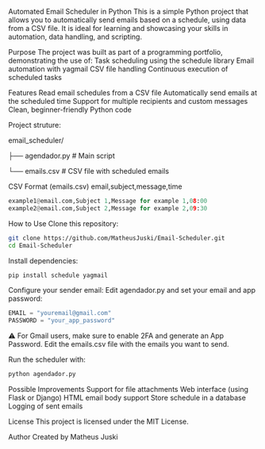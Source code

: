 Automated Email Scheduler in Python
This is a simple Python project that allows you to automatically send emails based on a schedule, using data from a CSV file. It is ideal for learning and showcasing your skills in automation, data handling, and scripting.

Purpose
The project was built as part of a programming portfolio, demonstrating the use of:
Task scheduling using the schedule library
Email automation with yagmail
CSV file handling
Continuous execution of scheduled tasks

Features
Read email schedules from a CSV file
Automatically send emails at the scheduled time
Support for multiple recipients and custom messages
Clean, beginner-friendly Python code

Project struture:

email_scheduler/

├── agendador.py       # Main script

└── emails.csv         # CSV file with scheduled emails

CSV Format (emails.csv)
email,subject,message,time
```Python
example1@email.com,Subject 1,Message for example 1,08:00
example2@email.com,Subject 2,Message for example 2,09:30
```
How to Use
Clone this repository:
```Bash
git clone https://github.com/MatheusJuski/Email-Scheduler.git
cd Email-Scheduler
```
Install dependencies:
```python
pip install schedule yagmail
```

Configure your sender email:
Edit agendador.py and set your email and app password:

```Python
EMAIL = "youremail@gmail.com"
PASSWORD = "your_app_password"
```
⚠️ For Gmail users, make sure to enable 2FA and generate an App Password.
Edit the emails.csv file with the emails you want to send.

Run the scheduler with:
```Python
python agendador.py
```


Possible Improvements
Support for file attachments
Web interface (using Flask or Django)
HTML email body support
Store schedule in a database
Logging of sent emails

License
This project is licensed under the MIT License.

Author
Created by Matheus Juski

